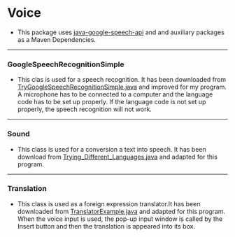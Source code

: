 # Voice
- This package uses [java-google-speech-api](https://github.com/goxr3plus/java-google-speech-api) and and auxiliary packages as a Maven Dependencies.

------------

### GoogleSpeechRecognitionSimple
- This clas is used for a speech recognition. It has been downloaded from [TryGoogleSpeechRecognitionSimple.java](https://github.com/goxr3plus/Java-Google-Speech-Recognizer/blob/master/src/Try_Google_Speech_Recognition_Simple/TryGoogleSpeechRecognitionSimple.java "TryGoogleSpeechRecognitionSimple.java") and improved for my program. A microphone has to be connected to a computer and the language code has to be set up properly. If the language code is not set up properly, the speech recognition will not work.

------------

### Sound
- This class is used for a conversion a text into speech. It has been download from [Trying_Different_Languages.java](https://github.com/goxr3plus/Java-Google-Text-To-Speech/blob/master/src/application/Trying_Different_Languages.java "Trying_Different_Languages.java") and adapted for this program.  

------------

### Translation
- This class is used as a foreign expression translator.It has been downloaded from [TranslatorExample.java](https://github.com/goxr3plus/Java-Google-Text-To-Speech/blob/master/src/translator/TranslatorExample.java "TranslatorExample.java") and adapted for this program.  When the voice input is used, the pop-up input window is called by the Insert button and then the translation is appeared into its box. 